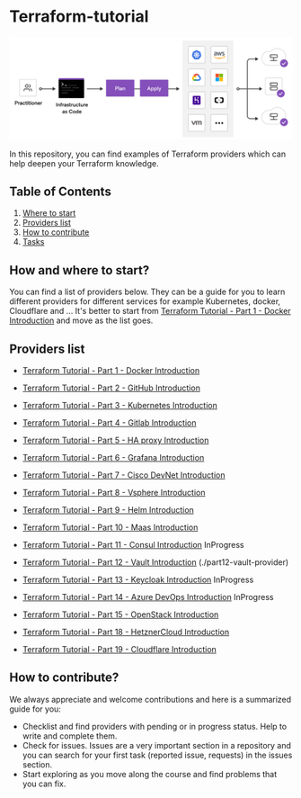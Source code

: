 # Terraform-tutorial

<p align="center">
 <img alt="Terraform Logo" src="image/terraform.png">
</p>In this repository, you can find examples of Terraform providers which can help deepen your Terraform knowledge.

## Table of Contents

1. [Where to start](#how-and-where-to-start)
2. [Providers list](#providers-list)
3. [How to contribute](#how-to-contribute)
4. [Tasks](#tasks)

## How and where to start?

You can find a list of providers below. They can be a guide for you to learn different providers for different services for example Kubernetes, docker, Cloudflare and ...
It's better to start from [Terraform Tutorial - Part 1 - Docker Introduction](./part01-docker-provider/) and move as the list goes.

## Providers list

- [Terraform Tutorial - Part 1 - Docker Introduction](./part01-docker-provider/)

- [Terraform Tutorial - Part 2 - GitHub Introduction](./part02-github-provider/)

- [Terraform Tutorial - Part 3 - Kubernetes Introduction](./part03-kubernetes-provider/)

- [Terraform Tutorial - Part 4 - Gitlab Introduction](./part04-gitlab-provider/)

- [Terraform Tutorial - Part 5 - HA proxy Introduction](./part05-HA-proxy-provider/)

- [Terraform Tutorial - Part 6 - Grafana Introduction](./part06-grafana-provider/)

- [Terraform Tutorial - Part 7 - Cisco DevNet Introduction](./part07-CiscoDevNet-provider/)

- [Terraform Tutorial - Part 8 - Vsphere Introduction](./part08-vsphere-provider/)

- [Terraform Tutorial - Part 9 - Helm Introduction](./part09-helm-provider/)

- [Terraform Tutorial - Part 10 - Maas Introduction](./part10-maas-provider/)

- [Terraform Tutorial - Part 11 - Consul Introduction]() InProgress

- [Terraform Tutorial - Part 12 - Vault Introduction]() (./part12-vault-provider)

- [Terraform Tutorial - Part 13 - Keycloak Introduction]() InProgress

- [Terraform Tutorial - Part 14 - Azure DevOps Introduction]() InProgress

- [Terraform Tutorial - Part 15 - OpenStack Introduction](./part15-openstack-provider/)

- [Terraform Tutorial - Part 18 - HetznerCloud Introduction](./part18-hetznercloud-provider/)

- [Terraform Tutorial - Part 19 - Cloudflare Introduction](./part18-cloudflare-provider/)

## How to contribute?

We always appreciate and welcome contributions and here is a summarized guide for you:

- Checklist and find providers with pending or in progress status. Help to write and complete them.
- Check for issues. Issues are a very important section in a repository and you can search for your first task (reported issue, requests) in the issues section.
- Start exploring as you move along the course and find problems that you can fix.
